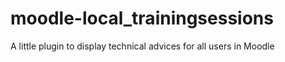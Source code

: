 moodle-local_trainingsessions
=============================

A little plugin to display technical advices for all users in Moodle